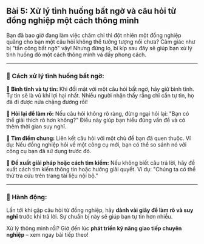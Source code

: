 ## Bài 5: Xử lý tình huống bất ngờ và câu hỏi từ đồng nghiệp một cách thông minh

Bạn đã bao giờ đang làm việc chăm chỉ thì đột nhiên một đồng nghiệp quăng cho bạn một câu hỏi không thể tưởng tượng nổi chưa? Cảm giác như bị "tấn công bất ngờ" vậy! Nhưng đừng lo, bí kíp sau đây sẽ giúp bạn xử lý tình huống đó một cách thông minh và đầy phong cách.

---

### 📌 Cách xử lý tình huống bất ngờ:

**🔹 Bình tĩnh và tự tin:**
Khi đối mặt với một câu hỏi bất ngờ, hãy giữ bình tĩnh. Tự tin sẽ là vũ khí lợi hại nhất. Nhiều người nhận thấy rằng chỉ cần tự tin, họ đã đi được nửa chặng đường rồi!

**🔹 Hỏi lại để làm rõ:**
Nếu câu hỏi không rõ ràng, đừng ngại hỏi lại: "Bạn có thể giải thích rõ hơn không?" Điều này giúp bạn hiểu đúng vấn đề và có thêm thời gian suy nghĩ.

**🔹 Tìm điểm chung:**
Liên kết câu hỏi với một chủ đề bạn đã quen thuộc. Ví dụ: Nếu đồng nghiệp hỏi về một công cụ mới, bạn có thể so sánh nó với công cụ bạn đã sử dụng trước đó.

**🔹 Đề xuất giải pháp hoặc cách tìm kiếm:**
Nếu không biết câu trả lời, hãy đề xuất cách tìm kiếm thông tin hoặc hướng giải quyết. Ví dụ: "Chúng ta có thể thử tra cứu trên trang tài liệu nội bộ."

---

### 🚀 Hành động:

Lần tới khi gặp câu hỏi từ đồng nghiệp, hãy **dành vài giây để làm rõ và suy nghĩ** trước khi trả lời. Sự chuẩn bị này sẽ giúp bạn tự tin hơn nhiều.

Xử lý thông minh rồi? Giờ đến lúc **phát triển kỹ năng giao tiếp chuyên nghiệp** – xem ngay bài tiếp theo!